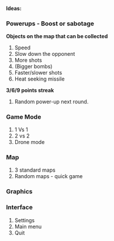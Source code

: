 #### Ideas:


### Powerups - Boost or sabotage

**Objects on the map that can be collected**

1. Speed
2. Slow down the opponent
3. More shots
4. (Bigger bombs)
5. Faster/slower shots
6. Heat seeking missile

**3/6/9 points streak**

1. Random power-up next round.

### Game Mode
1. 1 Vs 1
2. 2 vs 2
3. Drone mode

### Map
1. 3 standard maps
2. Random maps - quick game


### Graphics

### Interface
1. Settings
2. Main menu
3. Quit
